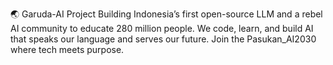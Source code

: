 🌏 Garuda-AI Project
Building Indonesia’s first open-source LLM and a rebel AI community to educate 280 million people. We code, learn, and build AI that speaks our language and serves our future. Join the Pasukan_AI2030 where tech meets purpose.
